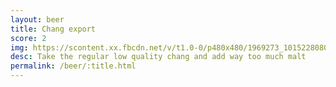 ```yaml
---
layout: beer
title: Chang export
score: 2
img: https://scontent.xx.fbcdn.net/v/t1.0-0/p480x480/1969273_10152280801073745_1139224814_n.jpg?oh=90bd9f6b48fa109424906bac58bccf81&oe=58DE33E5
desc: Take the regular low quality chang and add way too much malt
permalink: /beer/:title.html
---
```

